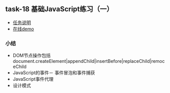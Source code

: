 ## task-18  基础JavaScript练习（一）

 * [任务说明](http://ife.baidu.com/task/detail?taskId=18)
 * [在线demo](http://hisimmer.com/IFE-2016/stage-2/task-18/)

### 小结

 * DOM节点操作包括 document.createElement|appendChild|insertBefore|replaceChild|remoceChild
 * JavaScript的事件－ 事件冒泡和事件捕获
 * JavaScript事件代理
 * 设计模式


